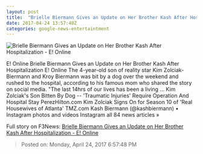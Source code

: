 ```yaml
---
layout: post
title:  "Brielle Biermann Gives an Update on Her Brother Kash After Hospitalization - E! Online"
date: 2017-04-24 13:57:48Z
categories: google-news-entertaintment
---
```


![Brielle Biermann Gives an Update on Her Brother Kash After Hospitalization - E! Online](http://akns-images.eonline.com/eol_images/Entire_Site/2017324/rs_600x600-170424064754-600_BrielleBiermann_MK042417.jpg?downsize=450:*&crop=450:350;left,top)

E! Online Brielle Biermann Gives an Update on Her Brother Kash After Hospitalization E! Online The 4-year-old son of reality star Kim Zolciak-Biermann and Kroy Biermann was bit by a dog over the weekend and rushed to the hospital, according to his famous mom who shared the story on social media. "The last 14hrs of our lives has been a living ... Kim Zolciak's Son Bitten By Dog -- 'Traumatic Injuries' Require Operation And Hospital Stay PerezHilton.com Kim Zolciak Signs On for Season 10 of 'Real Housewives of Atlanta' TMZ.com Kash Biermann (@kashbiermann) • Instagram photos and videos Instagram all 84 news articles »


Full story on F3News: [Brielle Biermann Gives an Update on Her Brother Kash After Hospitalization - E! Online](http://www.f3nws.com/n/ZkR2MG)

> Posted on: Monday, April 24, 2017 6:57:48 PM
